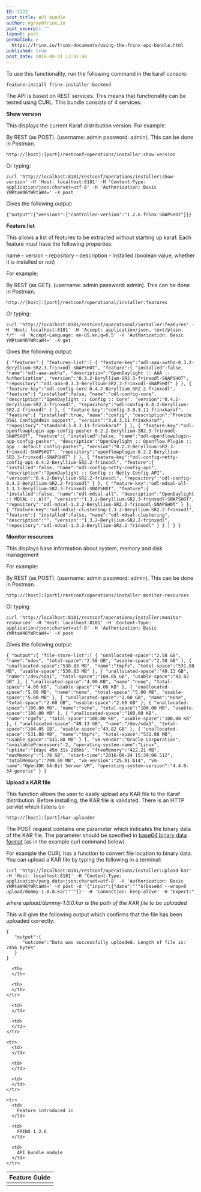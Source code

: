 ```yaml
---
ID: 2222
post_title: API bundle
author: ngray@frinx.io
post_excerpt: ""
layout: post
permalink: >
  https://frinx.io/frinx-documents/using-the-frinx-api-bundle.html
published: true
post_date: 2016-08-31 13:41:48
---
```

To use this functionality, run the following command in the karaf console:

    feature:install frinx-installer-backend
    

The API is based on REST services. This means that functionality can be tested using CURL. This bundle consists of 4 services:

**Show version**

This displays the current Karaf distribution version. For example:

By REST (as POST). (username: admin password: admin). This can be done in Postman.

    http://[host]:[port]/restconf/operations/installer:show-version
    

Or typing:

    curl 'http://localhost:8181/restconf/operations/installer:show-version' -H 'Host: localhost:8181' -H 'Content-Type: application/json;charset=utf-8' -H 'Authorization: Basic YWRtaW46YWRtaW4=' -X post
    

Gives the following output:

    {"output":{"versions":{"controller-version":"1.2.6.frinx-SNAPSHOT"}}}
    

**Feature list**

This allows a list of features to be extracted without starting up karaf. Each feature must have the following properties:

name - version - repository - description - installed (boolean value, whether it is installed or not)

For example:

By REST (as GET). (username: admin password: admin). This can be done in Postman.

    http://[host]:[port]/restconf/operational/installer:features
    

Or typing:

    curl 'http://localhost:8181/restconf/operational/installer:features' -H 'Host: localhost:8181' -H 'Accept: application/json, text/plain, */*' -H 'Accept-Language: en-US,en;q=0.5' -H 'Authorization: Basic YWRtaW46YWRtaW4=' -X get
    

Gives the following output:

    { "features":{ "features-list":[ { "feature-key":"odl-aaa-authz-0.3.2-Beryllium-SR2.3-frinxodl-SNAPSHOT", "feature":{ "installed":false, "name":"odl-aaa-authz", "description":"OpenDaylight :: AAA :: Authorization", "version":"0.3.2-Beryllium-SR2.3-frinxodl-SNAPSHOT", "repository":"odl-aaa-0.3.2-Beryllium-SR2.3-frinxodl-SNAPSHOT" } }, { "feature-key":"odl-config-core-0.4.2-Beryllium-SR2.2-frinxodl", "feature":{ "installed":false, "name":"odl-config-core", "description":"OpenDaylight :: Config :: Core", "version":"0.4.2-Beryllium-SR2.2-frinxodl", "repository":"odl-config-0.4.2-Beryllium-SR2.2-frinxodl" } }, { "feature-key":"config-3.0.3.11-frinxkaraf", "feature":{ "installed":true, "name":"config", "description":"Provide OSGi ConfigAdmin support", "version":"3.0.3.11-frinxkaraf", "repository":"standard-3.0.3.11-frinxkaraf" } }, { "feature-key":"odl-openflowplugin-app-config-pusher-0.2.2-Beryllium-SR2.3-frinxodl-SNAPSHOT", "feature":{ "installed":false, "name":"odl-openflowplugin-app-config-pusher", "description":"OpenDaylight :: Openflow Plugin :: app - default config-pusher", "version":"0.2.2-Beryllium-SR2.3-frinxodl-SNAPSHOT", "repository":"openflowplugin-0.2.2-Beryllium-SR2.3-frinxodl-SNAPSHOT" } }, { "feature-key":"odl-config-netty-config-api-0.4.2-Beryllium-SR2.2-frinxodl", "feature":{ "installed":false, "name":"odl-config-netty-config-api", "description":"OpenDaylight :: Config :: Netty Config API", "version":"0.4.2-Beryllium-SR2.2-frinxodl", "repository":"odl-config-0.4.2-Beryllium-SR2.2-frinxodl" } }, { "feature-key":"odl-mdsal-all-1.3.2-Beryllium-SR2.3-frinxodl-SNAPSHOT", "feature":{ "installed":false, "name":"odl-mdsal-all", "description":"OpenDaylight :: MDSAL :: All", "version":"1.3.2-Beryllium-SR2.3-frinxodl-SNAPSHOT", "repository":"odl-mdsal-1.3.2-Beryllium-SR2.3-frinxodl-SNAPSHOT" } }, { "feature-key":"odl-mdsal-clustering-1.3.2-Beryllium-SR2.2-frinxodl", "feature":{ "installed":false, "name":"odl-mdsal-clustering", "description":"", "version":"1.3.2-Beryllium-SR2.2-frinxodl", "repository":"odl-mdsal-1.3.2-Beryllium-SR2.2-frinxodl" } } ] } }
    

**Monitor resources**

This displays base information about system, memory and disk management

For example:

By REST (as POST). (username: admin password: admin). This can be done in Postman.

    http://[host]:[port]/restconf/operations/installer:monitor-resources
    

Or typing

    curl 'http://localhost:8181/restconf/operations/installer:monitor-resources' -H 'Host: localhost:8181' -H 'Content-Type: application/json;charset=utf-8' -H 'Authorization: Basic YWRtaW46YWRtaW4=' -X post
    

Gives the following output:

    { "output":{ "file-store-list":[ { "unallocated-space":"2.58 GB", "name":"udev", "total-space":"2.58 GB", "usable-space":"2.58 GB" }, { "unallocated-space":"530.83 MB", "name":"tmpfs", "total-space":"531.88 MB", "usable-space":"530.83 MB" }, { "unallocated-space":"49.13 GB", "name":"/dev/sda1", "total-space":"104.05 GB", "usable-space":"43.82 GB" }, { "unallocated-space":"4.00 KB", "name":"none", "total-space":"4.00 KB", "usable-space":"4.00 KB" }, { "unallocated-space":"5.00 MB", "name":"none", "total-space":"5.00 MB", "usable-space":"5.00 MB" }, { "unallocated-space":"2.60 GB", "name":"none", "total-space":"2.60 GB", "usable-space":"2.60 GB" }, { "unallocated-space":"100.00 MB", "name":"none", "total-space":"100.00 MB", "usable-space":"100.00 MB" }, { "unallocated-space":"100.00 KB", "name":"cgmfs", "total-space":"100.00 KB", "usable-space":"100.00 KB" }, { "unallocated-space":"49.13 GB", "name":"/dev/sda1", "total-space":"104.05 GB", "usable-space":"43.82 GB" }, { "unallocated-space":"531.88 MB", "name":"tmpfs", "total-space":"531.88 MB", "usable-space":"531.88 MB" } ], "vm-vendor":"Oracle Corporation", "availableProcessors":2, "operating-system-name":"Linux", "uptime":"1days 45m 31s 285ms", "freeMemory":"422.21 MB", "maxMemory":"1.78 GB", "start-time":"2016-08-24 15:39:06.512", "totalMemory":"799.50 MB", "vm-version":"25.91-b14", "vm-name":"OpenJDK 64-Bit Server VM", "operating-system-version":"4.4.0-34-generic" } }
    

**Upload a KAR file**

This function allows the user to easily upload any KAR file to the Karaf distribution. Before installing, the KAR file is validated. There is an HTTP servlet which listens on

    http://[host]:[port]/kar-uploader
    

The POST request contains one parameter which indicates the binary data of the KAR file. The parameter should be specified in [base64 binary data format][1] (as in the example curl command below).

For example the CURL has a function to convert file location to binary data. You can upload a KAR file by typing the following in a terminal:

    curl 'http://localhost:8181/restconf/operations/installer:upload-kar' -H 'Host: localhost:8181' -H 'Content-Type: application/yang.data+json;charset=utf-8' -H 'Authorization: Basic YWRtaW46YWRtaW4=' -X post -d '{"input":{"data":"'"$(base64 --wrap=0 upload/dummy-1.0.0.kar)"'"}}' -H 'Connection: keep-alive' -H "Expect:"
    

*where upload/dummy-1.0.0.kar is the path of the KAR file to be uploaded*

This will give the following output which confirms that the file has been uploaded correctly:

    {
       "output":{
          "outcome":"Data was successfully uploaded. Length of file is: 7456 bytes"
       }
    }
    

<table>
  <thead>
    <tr>
      <th>
        Feature Guide
      </th>
      
      <th>
      </th>
      
      <th>
      </th>
    </tr>
  </thead>
  
  <tbody>
    <tr>
      <td>
      </td>
      
      <td>
      </td>
      
      <td>
      </td>
    </tr>
    
    <tr>
      <td>
      </td>
      
      <td>
      </td>
      
      <td>
      </td>
    </tr>
    
    <tr>
      <td>
        Feature introduced in
      </td>
      
      <td>
        FRINX 1.2.6
      </td>
      
      <td>
        API bundle module
      </td>
    </tr>
  </tbody>
</table>

 [1]: https://tools.ietf.org/html/rfc6020#section-9.8.2